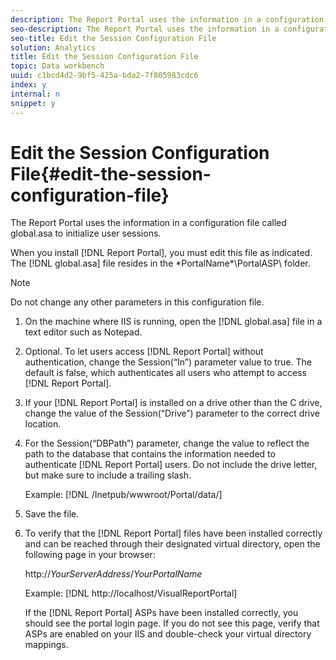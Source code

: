 ```yaml
---
description: The Report Portal uses the information in a configuration file called global.asa to initialize user sessions.
seo-description: The Report Portal uses the information in a configuration file called global.asa to initialize user sessions.
seo-title: Edit the Session Configuration File
solution: Analytics
title: Edit the Session Configuration File
topic: Data workbench
uuid: c1bcd4d2-9bf5-425a-bda2-7f805983cdc6
index: y
internal: n
snippet: y
---
```


# Edit the Session Configuration File{#edit-the-session-configuration-file}

The Report Portal uses the information in a configuration file called global.asa to initialize user sessions.

 When you install [!DNL Report Portal], you must edit this file as indicated. The [!DNL global.asa] file resides in the \*PortalName*\PortalASP\ folder.

>[!NOTE]
>
>Do not change any other parameters in this configuration file.

1. On the machine where IIS is running, open the [!DNL global.asa] file in a text editor such as Notepad.
1. Optional. To let users access [!DNL Report Portal] without authentication, change the Session(“In”) parameter value to true. The default is false, which authenticates all users who attempt to access [!DNL Report Portal].
1. If your [!DNL Report Portal] is installed on a drive other than the C drive, change the value of the Session(“Drive”) parameter to the correct drive location.
1. For the Session(“DBPath”) parameter, change the value to reflect the path to the database that contains the information needed to authenticate [!DNL Report Portal] users. Do not include the drive letter, but make sure to include a trailing slash.

   Example: [!DNL /Inetpub/wwwroot/Portal/data/]

1. Save the file.
1. To verify that the [!DNL Report Portal] files have been installed correctly and can be reached through their designated virtual directory, open the following page in your browser:

   http://*YourServerAddress*/*YourPortalName*

   Example: [!DNL http://localhost/VisualReportPortal]

   If the [!DNL Report Portal] ASPs have been installed correctly, you should see the portal login page. If you do not see this page, verify that ASPs are enabled on your IIS and double-check your virtual directory mappings. 

